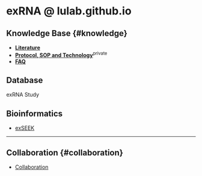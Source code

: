 # exRNA @ lulab.github.io

## Knowledge Base {#knowledge}

* [**Literature**](literature.md)
* [**Protocol, SOP and Technology**](https://github.com/lulab/intranet/blob/master/wetlab/protocol/README.md)<sup>private</sup> 
* [**FAQ**](http://lulab.github.io/exRNA/FAQ)

## Database

exRNA Study

## Bioinformatics

* [exSEEK](https://lulab.github.io/exSEEK) 





---

## Collaboration {#collaboration}

* [Collaboration](http://www.ncrnalab.org/pub)



